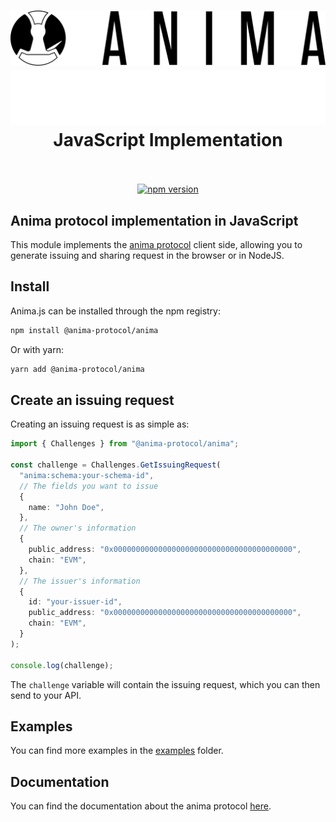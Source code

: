 <h1 align="center">
    <img src="./img/anima-dark-logo.png#gh-light-mode-only" alt="Anima logo" />
    <img src="./img/anima-logo.png#gh-dark-mode-only" alt="Anima logo" />
    <br />
    JavaScript Implementation
    <br />
    <br />
</h1>

<p align="center">
  <a href="https://www.npmjs.com/package/@anima-protocol/anima"><img src="https://img.shields.io/npm/v/@anima-protocol/anima.svg" alt="npm version"></a>
</p>

## Anima protocol implementation in JavaScript

This module implements the [anima protocol](https://anima.io/about/the-protocol/) client side, allowing you to generate issuing and sharing request in the browser or in NodeJS.

## Install

Anima.js can be installed through the npm registry:

```bash
npm install @anima-protocol/anima
```

Or with yarn:

```bash
yarn add @anima-protocol/anima
```

## Create an issuing request

Creating an issuing request is as simple as:

```ts
import { Challenges } from "@anima-protocol/anima";

const challenge = Challenges.GetIssuingRequest(
  "anima:schema:your-schema-id",
  // The fields you want to issue
  {
    name: "John Doe",
  },
  // The owner's information
  {
    public_address: "0x0000000000000000000000000000000000000000",
    chain: "EVM",
  },
  // The issuer's information
  {
    id: "your-issuer-id",
    public_address: "0x0000000000000000000000000000000000000000",
    chain: "EVM",
  }
);

console.log(challenge);
```

The `challenge` variable will contain the issuing request, which you can then send to your API.

## Examples

You can find more examples in the [examples](./examples) folder.

## Documentation

You can find the documentation about the anima protocol [here](https://docs.anima.io/anima-did-protocol/identity-owner/readme).
